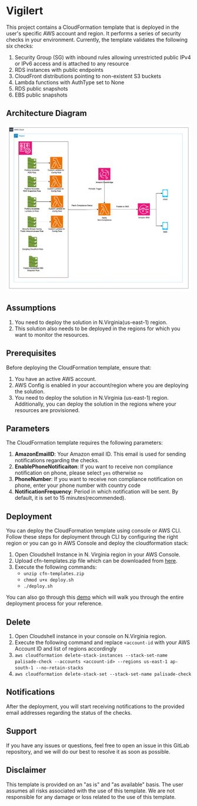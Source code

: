 # Vigilert

This project contains a CloudFormation template that is deployed in the user's specific AWS account and region. It performs a series of security checks in your environment. Currently, the template validates the following six checks:

1. Security Group (SG) with inbound rules allowing unrestricted public IPv4 or IPv6 access and is attached to any resource
2. RDS instances with public endpoints
3. CloudFront distributions pointing to non-existent S3 buckets
4. Lambda functions with AuthType set to None
5. RDS public snapshots
6. EBS public snapshots

## Architecture Diagram

![Architecture diagram](./palisade-config-checks.png)

## Assumptions

1. You need to deploy the solution in N.Virginia(us-east-1) region.  
2. This solution also needs to be deployed in the regions for which you want to monitor the resources.

## Prerequisites

Before deploying the CloudFormation template, ensure that:

1. You have an active AWS account.
2. AWS Config is enabled in your account/region where you are deploying the solution.
3. You need to deploy the solution in N.Virginia (us-east-1) region. Additionally, you can deploy the solution in the regions where your resources are provisioned.

## Parameters

The CloudFormation template requires the following parameters:

1. **AmazonEmailID**: Your Amazon email ID. This email is used for sending notifications regarding the checks.
2. **EnablePhoneNotificaiton**: If you want to receive non compliance notification on phone, please select `yes` otherwise `no`
3. **PhoneNumber**: If you want to receive non compliance notification on phone, enter your phone number with country code
4. **NotificationFrequency**: Period in which notification will be sent. By default, it is set to 15 minutes(recommended).

## Deployment

You can deploy the CloudFormation template using console or AWS CLI. Follow these steps for deployment through CLI by configuring the right region or you can go in AWS Console and deploy the cloudformation stack:


1. Open Cloudshell Instance in N. Virginia region in your AWS Console.
2. Upload cfn-templates.zip file which can be downloaded from [here](https://gitlab.aws.dev/apj-csc-india-sa/palisade-config-checks/-/tree/main?ref_type=heads).
3. Execute the following commands:
    - `unzip cfn-templates.zip` 
    - `chmod u+x deploy.sh`
    - `./deploy.sh`

You can also go through this [demo](https://broadcast.amazon.com/videos/1022462) which will walk you through the entire deployment process for your reference.

## Delete
1. Open Cloudshell instance in your console on N.Virginia region.
2. Execute the following command and replace `<account-id` with your AWS Account ID and list of regions accordingly
3. ```aws cloudformation delete-stack-instances --stack-set-name palisade-check --accounts <account-id> --regions us-east-1 ap-south-1 --no-retain-stacks```
4. `aws cloudformation delete-stack-set --stack-set-name palisade-check`


## Notifications

After the deployment, you will start receiving notifications to the provided email addresses regarding the status of the checks.

## Support

If you have any issues or questions, feel free to open an issue in this GitLab repository, and we will do our best to resolve it as soon as possible.

## Disclaimer

This template is provided on an "as is" and "as available" basis. The user assumes all risks associated with the use of this template. We are not responsible for any damage or loss related to the use of this template.
